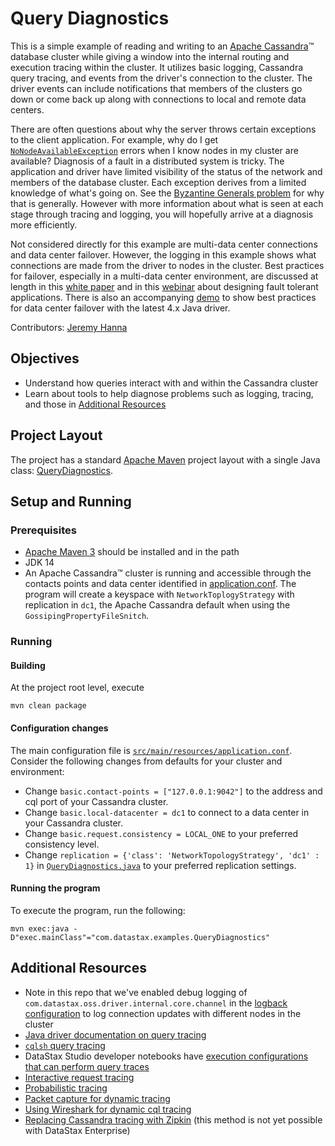 # Query Diagnostics
This is a simple example of reading and writing to an [Apache Cassandra](https://cassandra.apache.org)™ database
cluster while giving a window into the internal routing and execution tracing within
the cluster. It utilizes basic logging, Cassandra query tracing, and events from
the driver's connection to the cluster. The driver events can include
notifications that members of the clusters go down or come back up along with connections
to local and remote data centers.

There are often questions about why the server throws certain exceptions to the
client application. For example, why do I get [`NoNodeAvailableException`](https://docs.datastax.com/en/drivers/java/4.7/com/datastax/oss/driver/api/core/NoNodeAvailableException.html)
errors when I know nodes in my cluster are available? Diagnosis of a fault in a 
distributed system is tricky. The application and driver have limited visibility 
of the status of the network and members of the database cluster. Each exception 
derives from a limited knowledge of what's going on. See the
[Byzantine Generals problem](https://en.wikipedia.org/wiki/Byzantine_fault) 
for why that is generally.  However with more information about what is seen at each stage
through tracing and logging, you will hopefully arrive at a diagnosis more efficiently.

Not considered directly for this example are multi-data center connections and data center failover.  However,
the logging in this example shows what connections are made from the driver to nodes in the cluster.  Best practices
for failover, especially in a multi-data center environment, are discussed at length in this
[white paper](https://www.datastax.com/resources/whitepaper/designing-fault-tolerant-applications-datastax-and-apache-cassandratm)
and in this [webinar](https://www.datastax.com/resources/webinar/designing-fault-tolerant-applications-datastax-enterprise-and-apache-cassandra)
about designing fault tolerant applications. There is also an accompanying [demo](https://github.com/datastax/dc-failover-demo)
to show best practices for data center failover with the latest 4.x Java driver.

Contributors: [Jeremy Hanna](http://github.com/jeromatron)

## Objectives

- Understand how queries interact with and within the Cassandra cluster
- Learn about tools to help diagnose problems such as logging, tracing, and those in [Additional Resources](#additional-resources)

## Project Layout

The project has a standard [Apache Maven](https://maven.apache.org) project layout with a single Java class: [QueryDiagnostics](/src/main/java/com/datastax/examples/QueryDiagnostics.java). 

## Setup and Running

### Prerequisites

- [Apache Maven 3](https://maven.apache.org) should be installed and in the path
- JDK 14
- An Apache Cassandra™ cluster is running and accessible through the contacts points and data center identified in [application.conf](/src/main/resources/application.conf).
The program will create a keyspace with `NetworkToplogyStrategy` with replication in `dc1`, the Apache Cassandra default when using the `GossipingPropertyFileSnitch`.

### Running
#### Building

At the project root level, execute

`mvn clean package`

#### Configuration changes
The main configuration file is [`src/main/resources/application.conf`](/src/main/resources/application.conf).
Consider the following changes from defaults for your cluster and environment: 

- Change `basic.contact-points = ["127.0.0.1:9042"]` to the address and cql port of your Cassandra cluster.
- Change `basic.local-datacenter = dc1` to connect to a data center in your Cassandra cluster.
- Change `basic.request.consistency = LOCAL_ONE` to your preferred consistency level. 
- Change `replication = {'class': 'NetworkTopologyStrategy', 'dc1' : 1}` in [`QueryDiagnostics.java`](/src/main/java/com/datastax/examples/QueryDiagnostics.java)
to your preferred replication settings. 

#### Running the program
To execute the program, run the following:

`mvn exec:java -D"exec.mainClass"="com.datastax.examples.QueryDiagnostics"`

## Additional Resources
- Note in this repo that we've enabled debug logging of `com.datastax.oss.driver.internal.core.channel` in the [logback configuration](src/main/resources/logback.xml) to log connection updates with different nodes in the cluster
- [Java driver documentation on query tracing](https://docs.datastax.com/en/developer/java-driver/4.7/manual/core/tracing/)
- [`cqlsh` query tracing](https://docs.datastax.com/en/cql-oss/3.3/cql/cql_reference/cqlshTracing.html)
- DataStax Studio developer notebooks have [execution configurations that can perform query traces](https://docs.datastax.com/en/studio/6.8/studio/gs/manageRunConfigurations.html)
- [Interactive request tracing](https://www.datastax.com/blog/2012/11/request-tracing-cassandra-12)
- [Probabilistic tracing](https://www.datastax.com/blog/2012/11/advanced-request-tracing-cassandra-12)
- [Packet capture for dynamic tracing](https://cassandra.apache.org/doc/latest/troubleshooting/use_tools.html#packet-capture)
- [Using Wireshark for dynamic cql tracing](http://www.redshots.com/finding-rogue-cassandra-queries/)
- [Replacing Cassandra tracing with Zipkin](https://thelastpickle.com/blog/2015/12/07/using-zipkin-for-full-stack-tracing-including-cassandra.html) (this method is not yet possible with DataStax Enterprise)
